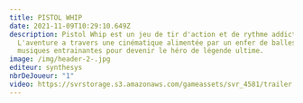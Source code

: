 ```yaml
---
title: PISTOL WHIP
date: 2021-11-09T10:29:10.649Z
description: Pistol Whip est un jeu de tir d'action et de rythme addictif.
  L'aventure a travers une cinématique alimentée par un enfer de balles et des
  musiques entrainantes pour devenir le héro de légende ultime.
image: /img/header-2-.jpg
editeur: synthesys
nbrDeJoueur: "1"
video: https://svrstorage.s3.amazonaws.com/gameassets/svr_4581/trailer.webm
---
```


